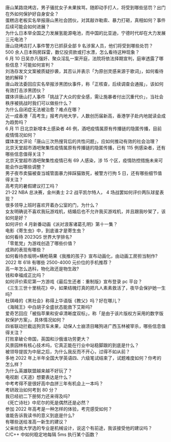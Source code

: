 唐山某路烧烤店，男子骚扰女子未果挨骂，随即动手打人，将受到哪些惩罚？出门在外如何保护好自身安全？  
蛋糕店老板实名举报唐山黑社会团伙，对其敲诈勒索、暴力打砸，真相如何？事件后续可能会如何进展？  
为什么日本举全国之力发展氢能源电池，而中国的比亚迪，宁德时代却在大力发展三元电池？  
唐山烧烤店打人事件警方已抓获全部 9 名涉案人员，他们将受到哪些处罚？  
500 余人日本购房踩雷，数亿投资款或打水漂，怎么看待这种现象？  
6 月 10 日吴亦凡强奸、聚众淫乱一案开庭，法院将依法择期宣判，庭审透露了哪些信息？可能如何宣判？  
刘浩存发文文案被质疑抄袭，其否认并表示「为原创灵感来源于歌词」，如何看待她的解释？  
唐山政法委回应实名举报涉黑团伙事件，称「正核查，后续调查会通报」，该如何有效打击涉黑团伙？  
媒体评唐山打人事件「挑战了大众的安全感，需让施暴者付出沉重代价」，当社会秩序被挑战时我们可以做些什么？  
为什么自闭症无法被治愈？难点在哪？  
近一成香港「高考生」报考内地大学，人数创历届新高，香港学子赴内地就读会成为趋势吗？  
6 月 11 日北京新增本土感染者 46 例，酒吧疫情属原有传播链的隐匿传播，目前疫情情况如何？  
媒体发文评论「唐山三次热搜背后的共性问题」，应如何推动有效的社会治理？  
北京天堂超市酒吧聚集性疫情属原有传播链的隐匿传播，已有 115 例感染者，还有哪些信息值得关注？  
北京天堂超市酒吧聚集性疫情已有 69 人感染，涉 15 个区，疫情防控措施未来可能会作出哪些调整？  
男子夜市卖猫被查当城管面暴力摔踩猫致死，被警方行拘 5 日，还有哪些细节值得关注？  
高考完的暑假建议打工吗？  
21-22 NBA 总决赛，金州勇士 2:2 战平凯尔特人， 4 场战罢如何评价两队球星表现？  
很多领导上班时喜欢开着办公室的门，为什么？  
女友明确说不喜欢我玩游戏机，结婚后也不允许我买游戏机，并且跟我吵架了，该如何是好？  
如何评价 4 月新番动画《派对浪客诸葛孔明》第十一集？  
电影《寄生虫》中，到底谁才是寄生虫？  
如何看待 2023QS 世界大学排名?  
「零氪党」为游戏创造了哪些价值？  
成熟的表现有哪些？  
如何看待赤坂明×横枪萌果《我推的孩子》宣布动画化，由动画工房担当制作?  
2022 年 618 有哪些 2500-4000 元价位的手机推荐？  
高一年怎么选科，物化政还是物生政?  
钱和幸福成正比吗？  
如何评价索尼第一方游戏《最后生还者：重制版》宣布登录 pc 平台？  
《三生三世十里桃花》中，如果结魄灯真的把凡人素素救活了，夜华会保护她一生吗?  
杜琪峰的《黑社会》称得上华语版《教父》吗？好在哪儿？  
《海贼王》中白胡子全盛状态能救下艾斯吗?  
爱奇艺回应「被指苹果和安卓清晰度双标」，称「是由于该片版权方采用的数字版权保护方案」，具体情况如何？  
四省联动拦截运狗货车未果，动保人士崩溃目睹狗进广西玉林被宰杀，哪些信息值得关注？  
打败拿破仑帝国，英国和沙俄谁功劳更大？  
风景园林有核心技术吗，它真正能在行业中站稳脚跟的到底是什么？  
被领导提拔为中层之后，为什么我反而不开心，过得不如从前？  
多地 2022 年上半年全国大学英语四、六级笔试结束了，试题难度如何？你考的怎么样？  
为什么英雄联盟越来越不好玩了？  
电视剧《天道》想要表达是什么？  
中考考得不是很好高中血拼三年有机会上一本吗？  
考研政治如何考到 80 分？  
我已经初二下册努力还来得及吗?  
《死亡诗社》中尼尔的死是偶然还是必然？  
参加 2022 年高考是一种怎样的体验，考完感受如何？  
谁能告诉我读书的意义到底是什么?  
有哪些送给准高一新生的建议？  
父亲给我大学选的专业是机械设计，说这个有前途，我该接受他的建议吗？  
C/C++ 中如何稳定地每隔 5ms 执行某个函数？  

